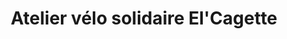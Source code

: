 ---
title: "Atelier vélo solidaire El'Cagette"
url: /roubaix/atelier-velo-solidaire-elcagette/
shop: vélo
---